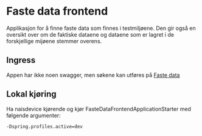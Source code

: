 # Faste data frontend

Applikasjon for å finne faste data som finnes i testmiljøene. Den gir også en oversikt over om de faktiske dataene og
dataene som er lagret i de forskjellige mijøene stemmer overens.

## Ingress

Appen har ikke noen swagger, men søkene kan utføres på [Faste data](https://faste-data-frontend.intern.dev.nav.no)

## Lokal kjøring

Ha naisdevice kjørende og kjør FasteDataFrontendApplicationStarter med følgende argumenter:

```
-Dspring.profiles.active=dev
```